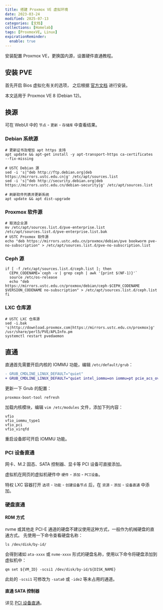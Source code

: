 ```yaml
---
title: 搭建 Proxmox VE 虚拟环境
date: 2023-03-24
modified: 2025-07-13
categories: [文档]
collections: [Homelab]
tags: [ProxmoxVE, Linux]
expirationReminder:
  enable: true
---
```


安装配置 Proxmox VE，更换国内源，设置硬件直通教程。

<!--more-->

## 安装 PVE

首先开启 Bios 虚拟化有关的选项，
之后根据 [官方文档](https://pve.proxmox.com/wiki/Installation) 进行安装。

本文适用于 Proxmox VE 8 (Debian 12)。

## 换源

可在 WebUI 中的 `节点` - `更新` - `存储库` 中查看结果。

### Debian 系统源

```shell
# 更新证书及增加 apt https 支持
apt update && apt-get install -y apt-transport-https ca-certificates  --fix-missing

# USTC Debian 源
sed -i 's|^deb http://ftp.debian.org|deb https://mirrors.ustc.edu.cn|g' /etc/apt/sources.list
sed -i 's|^deb http://security.debian.org|deb https://mirrors.ustc.edu.cn/debian-security|g' /etc/apt/sources.list

# 刷新软件列表并更新系统
apt update && apt dist-upgrade
```

### Proxmox 软件源

```shell
# 取消企业源
mv /etc/apt/sources.list.d/pve-enterprise.list /etc/apt/sources.list.d/pve-enterprise.list.bak
# USTC Proxmox 软件源
echo "deb https://mirrors.ustc.edu.cn/proxmox/debian/pve bookworm pve-no-subscription" > /etc/apt/sources.list.d/pve-no-subscription.list
```

### Ceph 源

```shell
if [ -f /etc/apt/sources.list.d/ceph.list ]; then
  CEPH_CODENAME=`ceph -v | grep ceph | awk '{print $(NF-1)}'`
  source /etc/os-release
  echo "deb https://mirrors.ustc.edu.cn/proxmox/debian/ceph-$CEPH_CODENAME $VERSION_CODENAME no-subscription" > /etc/apt/sources.list.d/ceph.list
fi
```

### LXC 仓库源

```shell
# USTC LXC 仓库源
sed -i.bak 's|http://download.proxmox.com|https://mirrors.ustc.edu.cn/proxmox|g' /usr/share/perl5/PVE/APLInfo.pm
systemctl restart pvedaemon
```

## 直通

直通首先需要开启内核的 IOMMU 功能，编辑 `/etc/default/grub`：

```diff
- GRUB_CMDLINE_LINUX_DEFAULT="quiet"
+ GRUB_CMDLINE_LINUX_DEFAULT="quiet intel_iommu=on iommu=pt pcie_acs_override=downstream,multifunction"
```

更新一下 Grub 的配置：

```shell
proxmox-boot-tool refresh
```

加载内核模块，编辑 `vim /etc/modules` 文件，添加下列内容：

```text
vfio
vfio_iommu_type1
vfio_pci
vfio_virqfd
```

重启设备即可开启 IOMMU 功能。

### PCI 设备直通

网卡、M.2 固态、SATA 控制器、显卡等 PCI 设备可直接添加。

虚拟机在网页的虚拟机硬件中 `硬件` - `添加` - `PCI设备`。

特权 LXC 容器打开 `选项` - `功能` - `创建设备节点` 后，在 `资源` - `添加` - `设备直通` 中添加。

### 硬盘直通

#### RDM 方式

nvme 或其他走 PCI-E 通道的硬盘不建议使用这种方式，一般作为机械硬盘的直通方式。
先使用一下命令查看硬盘名称：

```shell
ls /dev/disk/by-id/
```

会得到诸如 `ata-xxxx` 或 `nvme-xxxx` 形式的硬盘名称，使用以下命令将硬盘添加到虚拟机中：

```shell
qm set ${VM_ID} -scsi1 /dev/disk/by-id/${DISK_NAME}
```

此处的 `-scsi1` 可修改为 `-sata0` 或 `-ide2` 等未占用的通道。

#### 直通 SATA 控制器

详见 [PCI 设备直通](#pci-设备直通)。
